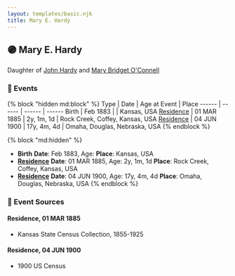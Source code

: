 ```yaml
---
layout: templates/basic.njk
title: Mary E. Hardy
---
```

## 🟣 Mary E. Hardy

Daughter of [John Hardy](/people/5/56182816) and [Mary Bridget O'Connell](/people/4/47047024)

### 📆 Events

{% block "hidden md:block" %}
Type | Date | Age at Event | Place
------ | ------ | ------ | ------
Birth | Feb 1883 |  | Kansas, USA
[Residence](#event-event-0) | 01 MAR 1885 | 2y, 1m, 1d | Rock Creek, Coffey, Kansas, USA
[Residence](#event-event-1) | 04 JUN 1900 | 17y, 4m, 4d | Omaha, Douglas, Nebraska, USA
{% endblock %}

{% block "md:hidden" %}
- **Birth**
**Date**: Feb 1883, Age:
**Place**: Kansas, USA
- **[Residence](#event-event-0)**
**Date**: 01 MAR 1885, Age: 2y, 1m, 1d
**Place**: Rock Creek, Coffey, Kansas, USA
- **[Residence](#event-event-1)**
**Date**: 04 JUN 1900, Age: 17y, 4m, 4d
**Place**: Omaha, Douglas, Nebraska, USA
{% endblock %}

### 📰 Event Sources

#### <a id="event-event-0"></a> Residence, 01 MAR 1885
* Kansas State Census Collection, 1855-1925

#### <a id="event-event-1"></a> Residence, 04 JUN 1900
* 1900 US Census
